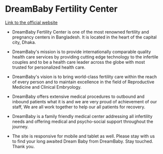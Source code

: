 # DreamBaby Fertility Center

[Link to the official website](https://healthcare-website-samimeadad.web.app/)

- DreamBaby Fertility Center is one of the most renowned fertility and pregnancy centers in Bangladesh. It is located in the heart of the capital city, Dhaka.

- DreamBaby's mission is to provide internationally comparable quality health care services by providing cutting edge technology to the infertile couples and to be a health care leader across the globe with most trusted for personalized health care.

- DreamBaby's vision is to bring world-class fertility care within the reach of every person and to maintain excellence in the field of Reproductive Medicine and Clinical Embryology.

- DreamBaby offers extensive medical procedures to outbound and inbound patients what it is and we are very proud of achievement of our staff, We are all work together to help our all patients for recovery.

- DreamBaby is a family friendly medical center addressing all infertility needs and offering medical and psycho-social support throughout the journey.

- The site is responsive for mobile and tablet as well. Please stay with us to find your long awaited Dream Baby from DreamBaby. Stay touched. Thank you.